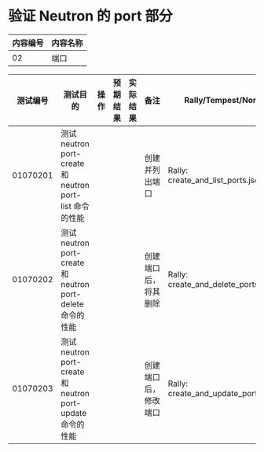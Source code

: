# 验证 Neutron 的 port 部分

|内容编号|内容名称|
|--------|--------|
|02|端口|


|测试编号|测试目的|操作|预期结果|实际结果|备注|Rally/Tempest/None|
|--------|--------|----|--------|--------|----|------------------|
|01070201|测试 neutron port-create 和 neutron port-list 命令的性能||||创建并列出端口|Rally:</br>create_and_list_ports.json|
|01070202|测试 neutron port-create 和 neutron port-delete 命令的性能||||创建端口后，将其删除|Rally:</br>create_and_delete_ports.json|
|01070203|测试 neutron port-create 和 neutron port-update 命令的性能||||创建端口后，修改端口|Rally:</br>create_and_update_ports.json|

